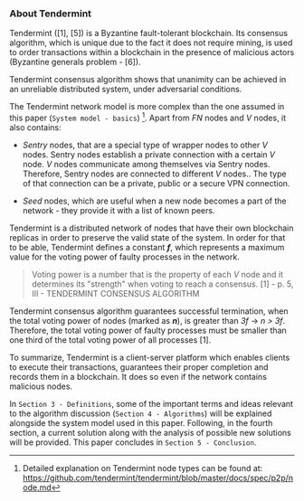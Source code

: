 ### About Tendermint

Tendermint ([1], [5]) is a Byzantine fault-tolerant blockchain. Its consensus algorithm, which is unique due to the fact it does not require mining, is used to order transactions within a blockchain in the presence of malicious actors (Byzantine generals problem - [6]). 

Tendermint consensus algorithm shows that unanimity can be achieved in an unreliable distributed system, under adversarial conditions.

The Tendermint network model is more complex than the one assumed in this paper (`System model - basics`) [^1]. Apart from *FN* nodes and *V* nodes, it also contains: 

* *Sentry* nodes, that are a special type of wrapper nodes to other *V* nodes. Sentry nodes establish a private connection with a certain *V* node. *V* nodes communicate among themselves via Sentry nodes. Therefore, Sentry nodes are connected to different *V* nodes.. The type of that connection can be a private, public or a secure VPN connection. 

* *Seed* nodes, which are useful when a new node becomes a part of the network - they provide it with a list of known peers.

Tendermint is a distributed network of nodes that have their own blockchain replicas in order to preserve the valid state of the system. In order for that to be able, Tendermint defines a constant ***f***, which represents a maximum value for the voting power of faulty processes in the network.

> Voting power is a number that is the property of each *V* node and it determines its "strength" when voting to reach a consensus. [1] - p. 5, III - TENDERMINT CONSENSUS ALGORITHM

Tendermint consensus algorithm guarantees successful termination, when the total voting power of nodes (marked as ***n***), is greater than *3f* → *n > 3f*. Therefore, the total voting power of faulty processes must be smaller than one third of the total voting power of all processes [1].

To summarize, Tendermint is a client-server platform which enables clients to execute their transactions, guarantees their proper completion and records them in a blockchain. It does so even if the network contains malicious nodes.

In `Section 3 - Definitions`, some of the important terms and ideas relevant to the algorithm discussion (`Section 4 - Algorithms`) will be explained alongside the system model used in this paper. Following, in the fourth section, a current solution along with the analysis of possible new solutions will be provided. This paper concludes in `Section 5 - Conclusion`.

[^1]: Detailed explanation on Tendermint node types can be found at: <https://github.com/tendermint/tendermint/blob/master/docs/spec/p2p/node.md>



<!--stackedit_data:
eyJoaXN0b3J5IjpbLTE5Mzc3NzM3MjgsMTQ4NTYzOTIyNyw0OT
E0NDEwNjksLTE3NjkyODYzNTQsNzE2MzUyNjA1LDI5NTYwMjY0
OCwyMTQ3MjU4MDExLC0xOTIxOTQzNzE4LC0xODk1NzczMjk1LC
0xMTE4MzI1Njg5LDEwNjQ0MjI1ODEsLTY2MzU2MjAwNSw2NDcw
NjEwMzNdfQ==
-->